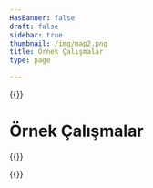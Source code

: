 ```yaml
---
HasBanner: false
draft: false
sidebar: true
thumbnail: /img/map2.png
title: Örnek Çalışmalar
type: page

---
```

{{<content-start >}}
# Örnek Çalışmalar
{{<usecases >}}

{{<content-end >}}
